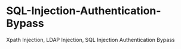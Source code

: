 # SQL-Injection-Authentication-Bypass
Xpath Injection, LDAP Injection, SQL Injection Authentication Bypass
